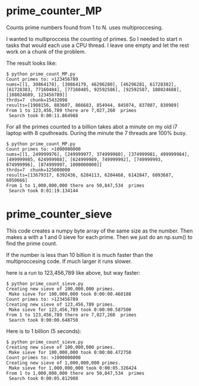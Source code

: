 # prime_counter_MP
Counts prime numbers found from 1 to N.  uses multiproccesing. 

I wanted to multiproccess the counting of primes.  So I needed to start n tasks that would each use a CPU thread.  I leave one empty and let the rest work on a chunk of the problem.  

The result looks like: 
```
$ python prime_count_MP.py 
Count primes to: >123456789 
nums=[[1, 30864178], [30864179, 46296280], [46296281, 61728382], [61728383, 77160484], [77160485, 92592586], [92592587, 108024688], [108024689, 123456789]] 
thrds=7  chunk=15432098 
results=[1908156, 883607, 866683, 854944, 845074, 837807, 830989]
From 1 to 123,456,789 there are 7,027,260  primes
 Search took 0:00:11.864988 
```
For all the primes counted to a billion takes abot a minute on my old i7 laptop with 8 cputhreads. During the minute the 7 threads are 100% busy. 

```
$ python prime_count_MP.py 
Count primes to: >1000000000
nums=[[1, 249999976], [249999977, 374999980], [374999981, 499999984], [499999985, 624999988], [624999989, 749999992], [749999993, 874999996], [874999997, 1000000000]] 
thrds=7  chunk=125000000 
results=[13679317, 6392436, 6284113, 6204468, 6142847, 6093687, 6050666]
From 1 to 1,000,000,000 there are 50,847,534  primes
 Search took 0:01:19.134144 
```
# prime_counter_sieve

This code creates a numpy byte array of the same size as the number.  Then makes a with a 1 and 0 sieve for each prime.     Then we just do an np.sum() to find the prime count.  

If the number is less than 10 billion it is much faster than the multiproccesing code.  If much larger it runs slower. 

here is a run to 123,456,789 like above, but way faster:
```
$ python prime_count_sieve.py 
Creating new sieve of 100,000,000 primes.
 Make sieve for 100,000,000 took 0:00:00.468188 
Count primes to: >123456789
Creating new sieve of 123,456,789 primes.
 Make sieve for 123,456,789 took 0:00:00.587500 
From 1 to 123,456,789 there are 7,027,260  primes
 Search took 0:00:00.648750 
```
Here is to 1 billion (5 seconds):
```
$ python prime_count_sieve.py 
Creating new sieve of 100,000,000 primes.
 Make sieve for 100,000,000 took 0:00:00.472750 
Count primes to: >1000000000
Creating new sieve of 1,000,000,000 primes.
 Make sieve for 1,000,000,000 took 0:00:05.326424 
From 1 to 1,000,000,000 there are 50,847,534  primes
 Search took 0:00:05.812908 

```
